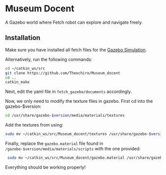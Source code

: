 # Museum Docent

A Gazebo world where Fetch robot can explore and navigate freely.

## Installation

Make sure you have installed all fetch files for the [Gazebo Simulation](https://docs.fetchrobotics.com/gazebo.html).

Alternatively, run the following commands:
```bash
cd ~/catkin_ws/src
git clone https://github.com/Theochiro/Museum_docent
cd ..
catkin_make 
```
Next, edit the yaml file in ```fetch_gazebo/documents``` accordingly.

Now, we only need to modify the texture files in gazebo. First cd into the gazebo-$version:
```bash
cd /usr/share/gazebo-$version/media/materials/textures
```
Add the textures from using:
```bash
sudo mv ~/catkin_ws/src/Museum_docent/textures /usr/share/gazebo-$version/media/materials/textures/
```

Finally, replace the ```gazebo.material``` file found in ```/gazebo-$version/media/materials/scripts``` with the one provided:
```bash
 sudo mv ~/catkin_ws/src/Museum_docent/gazebo.material /usr/share/gazebo-$version/media/materials/scripts/
```
Everything should be working properly!

